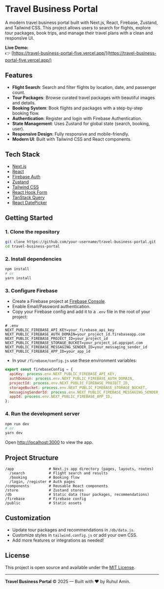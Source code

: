 # Travel Business Portal

A modern travel business portal built with Next.js, React, Firebase, Zustand, and Tailwind CSS. This project allows users to search for flights, explore tour packages, book trips, and manage their travel plans with a clean and responsive UI.

**Live Demo:**  
👉 [https://travel-business-portal-five.vercel.app/](https://travel-business-portal-five.vercel.app/)

## Features

- **Flight Search**: Search and filter flights by location, date, and passenger count.
- **Tour Packages**: Browse curated travel packages with beautiful images and details.
- **Booking System**: Book flights and packages with a step-by-step booking flow.
- **Authentication**: Register and login with Firebase Authentication.
- **State Management**: Uses Zustand for global state (search, booking, user).
- **Responsive Design**: Fully responsive and mobile-friendly.
- **Modern UI**: Built with Tailwind CSS and React components.

## Tech Stack

- [Next.js](https://nextjs.org/)
- [React](https://react.dev/)
- [Firebase Auth](https://firebase.google.com/docs/auth)
- [Zustand](https://docs.pmnd.rs/zustand/getting-started/introduction)
- [Tailwind CSS](https://tailwindcss.com/)
- [React Hook Form](https://react-hook-form.com/)
- [TanStack Query](https://tanstack.com/query/latest)
- [React DatePicker](https://reactdatepicker.com/)

## Getting Started

### 1. Clone the repository

```bash
git clone https://github.com/your-username/travel-business-portal.git
cd travel-business-portal
```

### 2. Install dependencies

```bash
npm install
# or
yarn install
```

### 3. Configure Firebase

- Create a Firebase project at [Firebase Console](https://console.firebase.google.com/).
- Enable Email/Password authentication.
- Copy your Firebase config and add it to a `.env` file in the root of your project:

```env
# .env
NEXT_PUBLIC_FIREBASE_API_KEY=your_firebase_api_key
NEXT_PUBLIC_FIREBASE_AUTH_DOMAIN=your_project_id.firebaseapp.com
NEXT_PUBLIC_FIREBASE_PROJECT_ID=your_project_id
NEXT_PUBLIC_FIREBASE_STORAGE_BUCKET=your_project_id.appspot.com
NEXT_PUBLIC_FIREBASE_MESSAGING_SENDER_ID=your_messaging_sender_id
NEXT_PUBLIC_FIREBASE_APP_ID=your_app_id
```

- In your `/firebase/config.js` use these environment variables:

```js
export const firebaseConfig = {
  apiKey: process.env.NEXT_PUBLIC_FIREBASE_API_KEY,
  authDomain: process.env.NEXT_PUBLIC_FIREBASE_AUTH_DOMAIN,
  projectId: process.env.NEXT_PUBLIC_FIREBASE_PROJECT_ID,
  storageBucket: process.env.NEXT_PUBLIC_FIREBASE_STORAGE_BUCKET,
  messagingSenderId: process.env.NEXT_PUBLIC_FIREBASE_MESSAGING_SENDER_ID,
  appId: process.env.NEXT_PUBLIC_FIREBASE_APP_ID,
};
```

### 4. Run the development server

```bash
npm run dev
# or
yarn dev
```

Open [http://localhost:3000](http://localhost:3000) to view the app.

## Project Structure

```
/app                # Next.js app directory (pages, layouts, routes)
  /search           # Flight search and results
  /booking          # Booking flow
  /login, /register # Auth pages
/components         # Reusable React components
/store              # Zustand stores
/db                 # Static data (tour packages, recommendations)
/firebase           # Firebase config
/public             # Static assets
```

## Customization

- Update tour packages and recommendations in `/db/data.js`.
- Customize styles in `tailwind.config.js` or add your own CSS.
- Add more features or integrations as needed!

## License

This project is open source and available under the [MIT License](LICENSE).

---

**Travel Business Portal** © 2025 — Built with ❤️ by Ruhul Amin.
